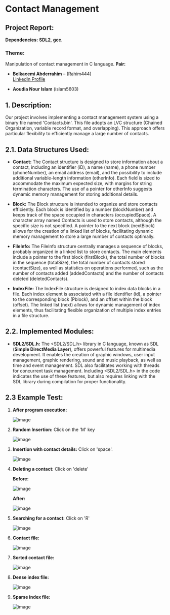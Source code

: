 # **Contact Management**
## **Project Report:**

**Dependencies:** **SDL2**, **gcc**.

### **Theme:**

Manipulation of contact management in C language. **Pair:**

- **Belkacemi Abderrahim** – (Rahim444)  
  [LinkedIn Profile](https://www.linkedin.com/in/belkacemi-abderrahim-80320a184/)

- **Aoudia Nour Islam** (islam5603)

## 1. **Description:**

Our project involves implementing a contact management system using a binary file named 'Contacts.bin'. This file adopts an LVC structure (Chained Organization, variable record format, and overlapping). This approach offers particular flexibility to efficiently manage a large number of contacts.

## **2.1. Data Structures Used:**

- **Contact:** The Contact structure is designed to store information about a contact, including an identifier (iD), a name (name), a phone number (phoneNumber), an email address (email), and the possibility to include additional variable-length information (otherInfo). Each field is sized to accommodate the maximum expected size, with margins for string termination characters. The use of a pointer for otherInfo suggests dynamic memory management for storing additional details.

- **Block:** The Block structure is intended to organize and store contacts efficiently. Each block is identified by a number (blockNumber) and keeps track of the space occupied in characters (occupiedSpace). A character array named Contacts is used to store contacts, although the specific size is not specified. A pointer to the next block (nextBlock) allows for the creation of a linked list of blocks, facilitating dynamic memory management to store a large number of contacts optimally.

- **FileInfo:** The FileInfo structure centrally manages a sequence of blocks, probably organized in a linked list to store contacts. The main elements include a pointer to the first block (firstBlock), the total number of blocks in the sequence (totalSize), the total number of contacts stored (contactSize), as well as statistics on operations performed, such as the number of contacts added (addedContacts) and the number of contacts deleted (deletedContacts).

- **IndexFile:** The IndexFile structure is designed to index data blocks in a file. Each index element is associated with a file identifier (id), a pointer to the corresponding block (Pblock), and an offset within the block (offset). The linked list (next) allows for dynamic management of index elements, thus facilitating flexible organization of multiple index entries in a file structure.

## **2.2. Implemented Modules:**

- **SDL2/SDL.h:** The \<SDL2/SDL.h\> library in C language, known as SDL (**Simple DirectMedia Layer**), offers powerful features for multimedia development. It enables the creation of graphic windows, user input management, graphic rendering, sound and music playback, as well as time and event management. SDL also facilitates working with threads for concurrent task management. Including \<SDL2/SDL.h\> in the code indicates the use of these features, but also requires linking with the SDL library during compilation for proper functionality.

## **2.3 Example Test:**

1. **After program execution:**

   ![image](https://raw.githubusercontent.com/Rahim-444/ProjectSfsd/master/assets/image1.png)

2. **Random Insertion:** Click on the 'M' key

   ![image](https://raw.githubusercontent.com/Rahim-444/ProjectSfsd/master/assets/image2.png)

3. **Insertion with contact details:** Click on 'space'.

   ![image](https://raw.githubusercontent.com/Rahim-444/ProjectSfsd/master/assets/image3.png)

4. **Deleting a contact:** Click on 'delete'

   **Before:**

   ![image](https://raw.githubusercontent.com/Rahim-444/ProjectSfsd/master/assets/image4.png)

   **After:**

   ![image](https://raw.githubusercontent.com/Rahim-444/ProjectSfsd/master/assets/image5.png)

5. **Searching for a contact:** Click on 'R'

   ![image](https://raw.githubusercontent.com/Rahim-444/ProjectSfsd/master/assets/image6.png)

6. **Contact file:**

   ![image](https://raw.githubusercontent.com/Rahim-444/ProjectSfsd/master/assets/image8.png)

7. **Sorted contact file:**

   ![image](https://raw.githubusercontent.com/Rahim-444/ProjectSfsd/master/assets/image10.png)

8. **Dense index file:**

   ![image](https://raw.githubusercontent.com/Rahim-444/ProjectSfsd/master/assets/image7.png)

9. **Sparse index file:**

   ![image](https://raw.githubusercontent.com/Rahim-444/ProjectSfsd/master/assets/image9.png)
